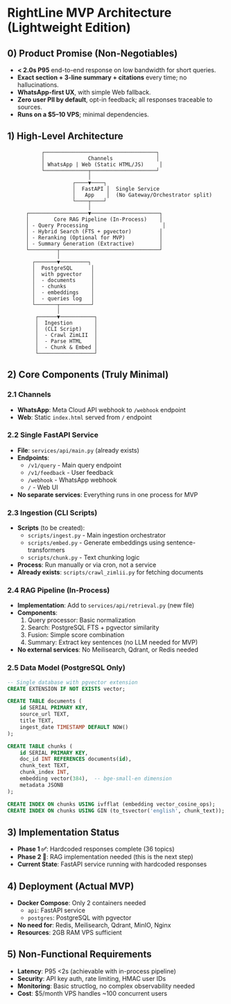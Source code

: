 # RightLine MVP Architecture (Lightweight Edition)

## 0) Product Promise (Non-Negotiables)
- **< 2.0s P95** end-to-end response on low bandwidth for short queries.
- **Exact section + 3-line summary + citations** every time; no hallucinations.
- **WhatsApp-first UX**, with simple Web fallback.
- **Zero user PII by default**, opt-in feedback; all responses traceable to sources.
- **Runs on a $5–10 VPS**; minimal dependencies.

## 1) High-Level Architecture
```
           ┌────────────────────────────────────┐
           │              Channels              │
           │ WhatsApp | Web (Static HTML/JS)     │
           └──────────────┬─────────────────────┘
                          │
                     ┌────▼────┐
                     │  FastAPI │  Single Service
                     │   App    │  (No Gateway/Orchestrator split)
                     └────┬────┘
                          │
      ┌───────────────────▼──────────────────────┐
      │        Core RAG Pipeline (In-Process)    │
      │ - Query Processing                        │
      │ - Hybrid Search (FTS + pgvector)         │  
      │ - Reranking (Optional for MVP)           │
      │ - Summary Generation (Extractive)        │
      └─────────┬────────────────────────────────┘
                │
        ┌───────▼─────────┐
        │  PostgreSQL      │
        │  with pgvector   │
        │  - documents     │
        │  - chunks        │
        │  - embeddings    │
        │  - queries log   │
        └───────┬──────────┘
                │
         ┌──────▼───────────┐
         │  Ingestion       │
         │  (CLI Script)    │
         │  - Crawl ZimLII  │
         │  - Parse HTML    │
         │  - Chunk & Embed │
         └──────────────────┘
```

## 2) Core Components (Truly Minimal)
### 2.1 Channels
- **WhatsApp**: Meta Cloud API webhook to `/webhook` endpoint
- **Web**: Static `index.html` served from `/` endpoint

### 2.2 Single FastAPI Service
- **File**: `services/api/main.py` (already exists)
- **Endpoints**: 
  - `/v1/query` - Main query endpoint
  - `/v1/feedback` - User feedback
  - `/webhook` - WhatsApp webhook
  - `/` - Web UI
- **No separate services**: Everything runs in one process for MVP

### 2.3 Ingestion (CLI Scripts)
- **Scripts** (to be created):
  - `scripts/ingest.py` - Main ingestion orchestrator
  - `scripts/embed.py` - Generate embeddings using sentence-transformers
  - `scripts/chunk.py` - Text chunking logic
- **Process**: Run manually or via cron, not a service
- **Already exists**: `scripts/crawl_zimlii.py` for fetching documents

### 2.4 RAG Pipeline (In-Process)
- **Implementation**: Add to `services/api/retrieval.py` (new file)
- **Components**:
  1. Query processor: Basic normalization
  2. Search: PostgreSQL FTS + pgvector similarity
  3. Fusion: Simple score combination
  4. Summary: Extract key sentences (no LLM needed for MVP)
- **No external services**: No Meilisearch, Qdrant, or Redis needed

### 2.5 Data Model (PostgreSQL Only)
```sql
-- Single database with pgvector extension
CREATE EXTENSION IF NOT EXISTS vector;

CREATE TABLE documents (
    id SERIAL PRIMARY KEY,
    source_url TEXT,
    title TEXT,
    ingest_date TIMESTAMP DEFAULT NOW()
);

CREATE TABLE chunks (
    id SERIAL PRIMARY KEY,
    doc_id INT REFERENCES documents(id),
    chunk_text TEXT,
    chunk_index INT,
    embedding vector(384),  -- bge-small-en dimension
    metadata JSONB
);

CREATE INDEX ON chunks USING ivfflat (embedding vector_cosine_ops);
CREATE INDEX ON chunks USING GIN (to_tsvector('english', chunk_text));
```

## 3) Implementation Status
- **Phase 1 ✅**: Hardcoded responses complete (36 topics)
- **Phase 2 🔴**: RAG implementation needed (this is the next step)
- **Current State**: FastAPI service running with hardcoded responses

## 4) Deployment (Actual MVP)
- **Docker Compose**: Only 2 containers needed
  - `api`: FastAPI service
  - `postgres`: PostgreSQL with pgvector
- **No need for**: Redis, Meilisearch, Qdrant, MinIO, Nginx
- **Resources**: 2GB RAM VPS sufficient

## 5) Non-Functional Requirements
- **Latency**: P95 <2s (achievable with in-process pipeline)
- **Security**: API key auth, rate limiting, HMAC user IDs
- **Monitoring**: Basic structlog, no complex observability needed
- **Cost**: $5/month VPS handles ~100 concurrent users
